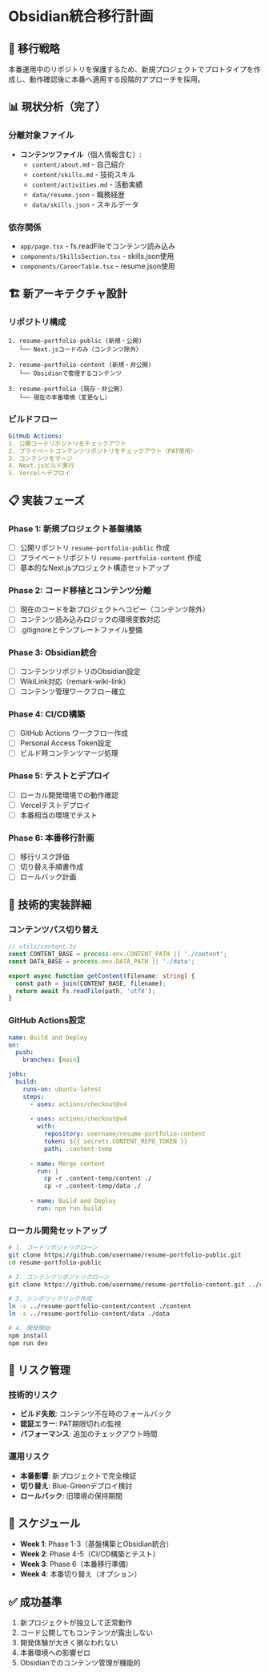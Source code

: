 # Obsidian統合移行計画

## 🎯 移行戦略
本番運用中のリポジトリを保護するため、新規プロジェクトでプロトタイプを作成し、動作確認後に本番へ適用する段階的アプローチを採用。

## 📊 現状分析（完了）

### 分離対象ファイル
- **コンテンツファイル**（個人情報含む）:
  - `content/about.md` - 自己紹介
  - `content/skills.md` - 技術スキル  
  - `content/activities.md` - 活動実績
  - `data/resume.json` - 職務経歴
  - `data/skills.json` - スキルデータ

### 依存関係
- `app/page.tsx` - fs.readFileでコンテンツ読み込み
- `components/SkillsSection.tsx` - skills.json使用
- `components/CareerTable.tsx` - resume.json使用

## 🏗️ 新アーキテクチャ設計

### リポジトリ構成
```
1. resume-portfolio-public (新規・公開)
   └── Next.jsコードのみ（コンテンツ除外）

2. resume-portfolio-content (新規・非公開)  
   └── Obsidianで管理するコンテンツ

3. resume-portfolio (既存・非公開)
   └── 現在の本番環境（変更なし）
```

### ビルドフロー
```yaml
GitHub Actions:
1. 公開コードリポジトリをチェックアウト
2. プライベートコンテンツリポジトリをチェックアウト（PAT使用）
3. コンテンツをマージ
4. Next.jsビルド実行
5. Vercelへデプロイ
```

## 📋 実装フェーズ

### Phase 1: 新規プロジェクト基盤構築
- [ ] 公開リポジトリ `resume-portfolio-public` 作成
- [ ] プライベートリポジトリ `resume-portfolio-content` 作成
- [ ] 基本的なNext.jsプロジェクト構造セットアップ

### Phase 2: コード移植とコンテンツ分離
- [ ] 現在のコードを新プロジェクトへコピー（コンテンツ除外）
- [ ] コンテンツ読み込みロジックの環境変数対応
- [ ] .gitignoreとテンプレートファイル整備

### Phase 3: Obsidian統合
- [ ] コンテンツリポジトリのObsidian設定
- [ ] WikiLink対応（remark-wiki-link）
- [ ] コンテンツ管理ワークフロー確立

### Phase 4: CI/CD構築
- [ ] GitHub Actions ワークフロー作成
- [ ] Personal Access Token設定
- [ ] ビルド時コンテンツマージ処理

### Phase 5: テストとデプロイ
- [ ] ローカル開発環境での動作確認
- [ ] Vercelテストデプロイ
- [ ] 本番相当の環境でテスト

### Phase 6: 本番移行計画
- [ ] 移行リスク評価
- [ ] 切り替え手順書作成
- [ ] ロールバック計画

## 🔧 技術的実装詳細

### コンテンツパス切り替え
```typescript
// utils/content.ts
const CONTENT_BASE = process.env.CONTENT_PATH || './content';
const DATA_BASE = process.env.DATA_PATH || './data';

export async function getContent(filename: string) {
  const path = join(CONTENT_BASE, filename);
  return await fs.readFile(path, 'utf8');
}
```

### GitHub Actions設定
```yaml
name: Build and Deploy
on:
  push:
    branches: [main]

jobs:
  build:
    runs-on: ubuntu-latest
    steps:
      - uses: actions/checkout@v4
      
      - uses: actions/checkout@v4
        with:
          repository: username/resume-portfolio-content
          token: ${{ secrets.CONTENT_REPO_TOKEN }}
          path: .content-temp
      
      - name: Merge content
        run: |
          cp -r .content-temp/content ./
          cp -r .content-temp/data ./
      
      - name: Build and Deploy
        run: npm run build
```

### ローカル開発セットアップ
```bash
# 1. コードリポジトリクローン
git clone https://github.com/username/resume-portfolio-public.git
cd resume-portfolio-public

# 2. コンテンツリポジトリクローン
git clone https://github.com/username/resume-portfolio-content.git ../resume-portfolio-content

# 3. シンボリックリンク作成
ln -s ../resume-portfolio-content/content ./content
ln -s ../resume-portfolio-content/data ./data

# 4. 開発開始
npm install
npm run dev
```

## 🚨 リスク管理

### 技術的リスク
- **ビルド失敗**: コンテンツ不在時のフォールバック
- **認証エラー**: PAT期限切れの監視
- **パフォーマンス**: 追加のチェックアウト時間

### 運用リスク
- **本番影響**: 新プロジェクトで完全検証
- **切り替え**: Blue-Greenデプロイ検討
- **ロールバック**: 旧環境の保持期間

## 📅 スケジュール

- **Week 1**: Phase 1-3（基盤構築とObsidian統合）
- **Week 2**: Phase 4-5（CI/CD構築とテスト）
- **Week 3**: Phase 6（本番移行準備）
- **Week 4**: 本番切り替え（オプション）

## ✅ 成功基準

1. 新プロジェクトが独立して正常動作
2. コード公開してもコンテンツが露出しない
3. 開発体験が大きく損なわれない
4. 本番環境への影響ゼロ
5. Obsidianでのコンテンツ管理が機能的